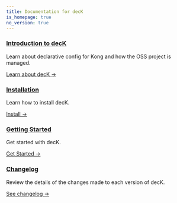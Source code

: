 ```yaml
---
title: Documentation for decK
is_homepage: true
no_version: true
---
```

<div class="docs-grid">

  <div class="docs-grid-block">
    <h3><a href="/deck/overview">Introduction to decK</a></h3>
    <p>Learn about declarative config for Kong and how the OSS project is managed.</p>
    <a href="/deck/overview">Learn about decK &rarr;</a>
  </div>

  <div class="docs-grid-block">
    <h3><a href="/deck/installation">Installation</a></h3>
    <p>Learn how to install decK.</p>
    <a href="/deck/installation">Install &rarr;</a>
  </div>

  <div class="docs-grid-block">
    <h3><a href="/deck/guides/getting-started">Getting Started</a></h3>
    <p>Get started with decK.</p>
    <a href="/deck/guides/getting-started">Get Started &rarr;</a>
  </div>

  <div class="docs-grid-block">
    <h3><a href="https://github.com/kong/deck/blob/main/CHANGELOG.md">Changelog</a></h3>
    <p>Review the details of the changes made to each version of decK.</p>
    <a href="https://github.com/kong/deck/blob/main/CHANGELOG.md">See changelog &rarr;</a>
  </div>

</div>
